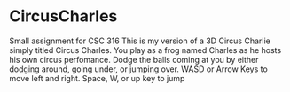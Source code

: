 # CircusCharles
Small assignment for CSC 316
This is my version of a 3D Circus Charlie simply titled Circus Charles. You play as a frog named Charles as he hosts his own circus perfomance. Dodge the balls coming at you by either dodging around, going under, or jumping over. WASD or Arrow Keys to move left and right. Space, W, or up key to jump

